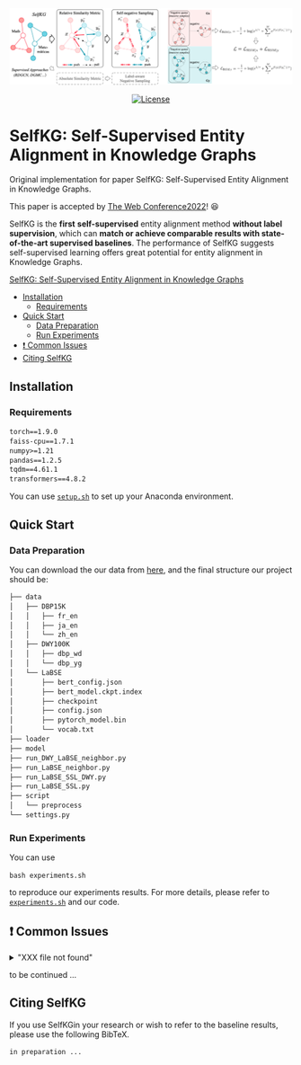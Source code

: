 <img src="img/combine.png" style="zoom:100%;" />

<p align="center"><a href="https://github.com/THUDM/SelfKG/blob/main/LICENSE"><img alt="License" src="https://img.shields.io/github/license/THUDM/SelfKG" /></a>

# SelfKG: Self-Supervised Entity Alignment in Knowledge Graphs

Original implementation for paper SelfKG: Self-Supervised Entity Alignment in Knowledge Graphs.   

This paper is accepted by  [The Web Conference2022](https://www2022.thewebconf.org/)! :satisfied:

SelfKG is the **first** **self-supervised** entity alignment method **without label supervision**, which can **match or achieve comparable results with state-of-the-art supervised baselines**. The performance of SelfKG suggests self-supervised learning offers great potential for entity alignment in Knowledge Graphs.

[SelfKG: Self-Supervised Entity Alignment in Knowledge Graphs](https://arxiv.org/abs/2203.01044)

- [Installation](#installation)
  - [Requirements](#requirements)
- [Quick Start](#quick-start)
  - [Data Preparation](#data-preparation)
  - [Run Experiments](#run-experiments)
- [❗ Common Issues](#-common-issues)
- [Citing SelfKG](#citing-selfkg)

## Installation

### Requirements

```txt
torch==1.9.0
faiss-cpu==1.7.1
numpy>=1.21
pandas==1.2.5
tqdm==4.61.1
transformers==4.8.2
```

You can use [`setup.sh`](https://github.com/THUDM/SelfKG/blob/main/setup.sh) to set up your Anaconda environment.

## Quick Start

### Data Preparation

You can download the our data from [here](https://drive.google.com/drive/folders/1vuXC6A0WETEr-b2yA6Y1ZxR8Dsli4xLr?usp=sharing), and the final structure our project should be:

```bash
├── data
│   ├── DBP15K
│   │   ├── fr_en
│   │   ├── ja_en
│   │   └── zh_en
│   ├── DWY100K
│   │   ├── dbp_wd
│   │   └── dbp_yg
│   └── LaBSE
│       ├── bert_config.json
│       ├── bert_model.ckpt.index
│       ├── checkpoint
│       ├── config.json
│       ├── pytorch_model.bin
│       └── vocab.txt
├── loader
├── model
├── run_DWY_LaBSE_neighbor.py
├── run_LaBSE_neighbor.py
├── run_LaBSE_SSL_DWY.py
├── run_LaBSE_SSL.py
├── script
│   └── preprocess
└── settings.py
```

### Run Experiments

You can use

```bash experiments.sh```

 to reproduce our experiments results. For more details, please refer to [`experiments.sh`](https://github.com/THUDM/SelfKG/blob/main/experiments.sh) and our code.

## ❗ Common Issues

<details>
<summary>
"XXX file not found"
</summary>
<br/>
Please make sure you've downloaded all the dataset according to README.md
</details>

to be continued ...


## Citing SelfKG

If you use SelfKGin your research or wish to refer to the baseline results, please use the following BibTeX.

```
in preparation ...
```
